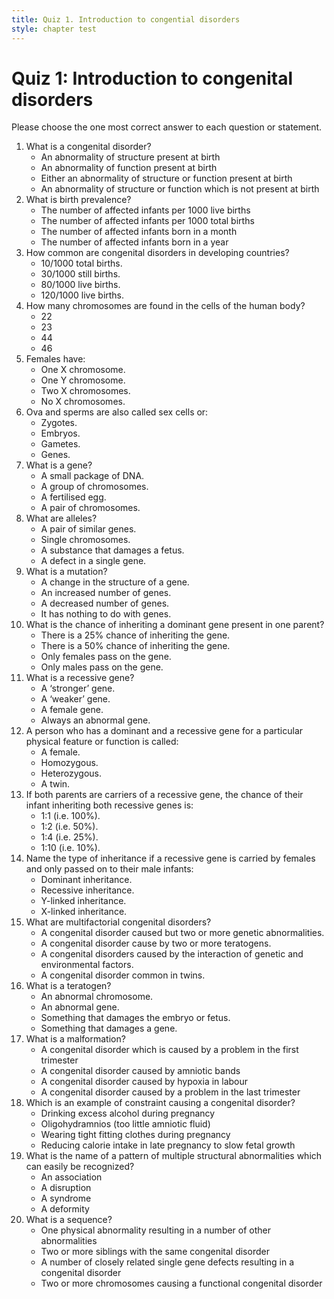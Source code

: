 ```yaml
---
title: Quiz 1. Introduction to congential disorders
style: chapter test
---
```


# Quiz 1: Introduction to congenital disorders

Please choose the one most correct answer to each question or statement.

1.	What is a congenital disorder?
	-	An abnormality of structure present at birth
	-	An abnormality of function present at birth
	+	Either an abnormality of structure or function present at birth
	-	An abnormality of structure or function which is not present at birth
2.	What is birth prevalence?
	+	The number of affected infants per 1000 live births
	-	The number of affected infants per 1000 total births
	-	The number of affected infants born in a month
	-	The number of affected infants born in a year
3.	How common are congenital disorders in developing countries?
	-	10/1000 total births.
	-	30/1000 still births.
	+	80/1000 live births.
	-	120/1000 live births.
4.	How many chromosomes are found in the cells of the human body?
	-	22
	-	23
	-	44
	+	46
5.	Females have:
	-	One X chromosome.
	-	One Y chromosome.
	-	Two X chromosomes.
	-	No X chromosomes.
6.	Ova and sperms are also called sex cells or:
	-	Zygotes.
	-	Embryos.
	+	Gametes.
	-	Genes.
7.	What is a gene?
	+	A small package of DNA.
	-	A group of chromosomes.
	-	A fertilised egg.
	-	A pair of chromosomes.
8.	What are alleles?
	+	A pair of similar genes.
	-	Single chromosomes.
	-	A substance that damages a fetus.
	-	A defect in a single gene.
9.	What is a mutation?
	+	A change in the structure of a gene.
	-	An increased number of genes.
	-	A decreased number of genes.
	-	It has nothing to do with genes.
10.	What is the chance of inheriting a dominant gene present in one parent?
	-	There is a 25% chance of inheriting the gene.
	+	There is a 50% chance of inheriting the gene.
	-	Only females pass on the gene.
	-	Only males pass on the gene.
11.	What is a recessive gene?
	-	A ‘stronger’ gene.
	+	A ‘weaker’ gene.
	-	A female gene.
	-	Always an abnormal gene.
12.	A person who has a dominant and a recessive gene for a particular physical feature or function is called:
	-	A female.
	-	Homozygous.
	+	Heterozygous.
	-	A twin.
13.	If both parents are carriers of a recessive gene, the chance of their infant inheriting both recessive genes is:
	-	1:1 (i.e. 100%).
	-	1:2 (i.e. 50%).
	+	1:4 (i.e. 25%).
	-	1:10 (i.e. 10%).
14.	Name the type of inheritance if a recessive gene is carried by females and only passed on to their male infants:
	-	Dominant inheritance.
	-	Recessive inheritance.
	-	Y-linked inheritance.
	+	X-linked inheritance.
15.	What are multifactorial congenital disorders?
	-	A congenital disorder caused but two or more genetic abnormalities.
	-	A congenital disorder cause by two or more teratogens.
	+	A congenital disorders caused by the interaction of genetic and environmental factors.
	-	A congenital disorder common in twins.
16.	What is a teratogen?
	-	An abnormal chromosome.
	-	An abnormal gene.
	+	Something that damages the embryo or fetus.
	-	Something that damages a gene.
17. What is a malformation?
	+	A congenital disorder which is caused by a problem in the first trimester
	-	A congenital disorder caused by amniotic bands
	-	A congenital disorder caused by hypoxia in labour
	-	A congenital disorder caused by a problem in the last trimester
18.	Which is an example of constraint causing a congenital disorder?
	-	Drinking excess alcohol during pregnancy
	+	Oligohydramnios (too little amniotic fluid)
	-	Wearing tight fitting clothes during pregnancy
	-	Reducing calorie intake in late pregnancy to slow fetal growth
19. What is the name of a pattern of multiple structural abnormalities which can easily be recognized?
	-	An association
	-	A disruption
	+	A syndrome
	-	A deformity
20.	What is a sequence?
	+	One physical abnormality resulting in a number of other abnormalities
	-	Two or more siblings with the same congenital disorder
	-	A number of closely related single gene defects resulting in a congenital disorder
	-	Two or more chromosomes causing a functional congenital disorder